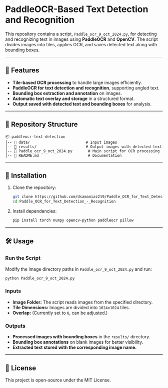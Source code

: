 
# **PaddleOCR-Based Text Detection and Recognition**

This repository contains a script, `Paddle_ocr_9_oct_2024.py`, for detecting and recognizing text in images using **PaddleOCR** and **OpenCV**. The script divides images into tiles, applies OCR, and saves detected text along with bounding boxes.

---

## **📌 Features**
- **Tile-based OCR processing** to handle large images efficiently.
- **PaddleOCR for text detection and recognition**, supporting angled text.
- **Bounding box extraction and annotation** on images.
- **Automatic text overlay and storage** in a structured format.
- **Output saved with detected text and bounding boxes** for analysis.

---

## **📂 Repository Structure**
```
📦 paddleocr-text-detection
│-- 📂 data/                         # Input images
│-- 📂 results/                      # Output images with detected text
│-- 📜 Paddle_ocr_9_oct_2024.py       # Main script for OCR processing
│-- 📜 README.md                      # Documentation
```

---

## **🚀 Installation**
1. Clone the repository:
   ```bash
   git clone https://github.com/Usamaniaz219/Paddle_OCR_for_Text_Detection_-_Recognition.git 
   cd Paddle_OCR_for_Text_Detection_-_Recognition
   ```
2. Install dependencies:
   ```bash
   pip install torch numpy opencv-python paddleocr pillow

   ```

---

## **🛠️ Usage**
### **Run the Script**
Modify the image directory paths in `Paddle_ocr_9_oct_2024.py` and run:
```bash
python Paddle_ocr_9_oct_2024.py
```

### **Inputs**
- **Image Folder:** The script reads images from the specified directory.
- **Tile Dimensions:** Images are divided into `1024x1024` tiles.
- **Overlap:** (Currently set to `0`, can be adjusted.)

### **Outputs**
- **Processed images with bounding boxes** in the `results/` directory.
- **Bounding box annotations** on blank images for better visibility.
- **Extracted text stored with the corresponding image name.**

---

## **📜 License**
This project is open-source under the MIT License.




